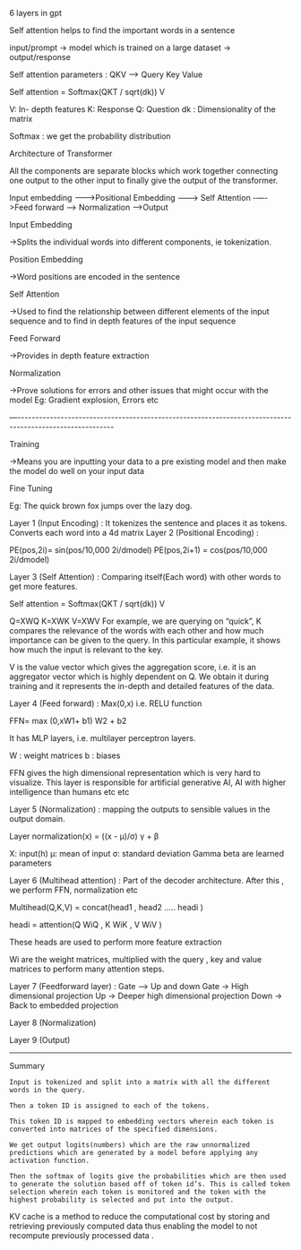 6 layers in gpt

Self attention helps to find the important words in a sentence

input/prompt → model which is trained on a large dataset → output/response

Self attention parameters : QKV —> Query   Key    Value

Self attention = Softmax(QKT / sqrt(dk)) V

V: In- depth features
K: Response
Q: Question
dk : Dimensionality of the matrix

Softmax : we get the probability distribution 

Architecture of Transformer

All the components are separate blocks which work together connecting one output to the other input to finally give the output of the transformer.

Input embedding -—->Positional Embedding —--> Self Attention -—->Feed forward —> Normalization —->Output

Input Embedding

→Splits the individual words into different components, ie tokenization.

Position Embedding

→Word positions are encoded in the sentence

Self Attention

→Used to find the relationship between different elements of the input sequence and to find in depth features of the input sequence


Feed Forward

→Provides in depth feature extraction	

Normalization

→Prove solutions for errors and other issues that might occur with the model
Eg: Gradient explosion, Errors etc

—---------------------------------------------------------------------------------------------------------

Training

→Means you are inputting your data to a pre existing model and then make the model do well on your input data

Fine Tuning

Eg: The quick brown fox jumps over the lazy dog.

Layer 1 (Input Encoding) : It tokenizes the sentence and places it as tokens.
Converts each word into a 4d matrix
Layer 2 (Positional Encoding) : 

PE(pos,2i)= sin(pos/10,000 2i/dmodel)
PE(pos,2i+1) = cos(pos/10,000 2i/dmodel)

Layer 3 (Self Attention) : Comparing itself(Each word) with other words to get more features.

Self attention = Softmax(QKT / sqrt(dk)) V

Q=XWQ
K=XWK
V=XWV
For example, we are querying on “quick”, K compares the relevance of the words with each other and how much importance can be given to the query. In this particular example, it shows how much the input is relevant to the key.

V is the value vector which gives the aggregation score, i.e. it is an aggregator vector which is highly dependent on Q. We obtain it during training and it represents the in-depth and detailed features of the data.

Layer 4 (Feed forward) :  Max(0,x)        i.e. RELU function

FFN= max (0,xW1+ b1) W2 + b2

It has MLP layers, i.e. multilayer perceptron layers.

W : weight matrices
b : biases 

FFN gives the high dimensional representation which is very hard to visualize. This layer is responsible for artificial generative AI, AI with higher intelligence than humans etc etc

Layer 5 (Normalization) : mapping the outputs to sensible values in the output domain.

Layer normalization(x) = ((x - μ)/σ) γ + β

X: input(h)
μ: mean of input
σ: standard deviation
Gamma beta are learned parameters

Layer 6 (Multihead attention) :  Part of the decoder architecture. After this , we perform FFN, normalization etc

Multihead(Q,K,V) = concat(head1 , head2 ….. headi )

headi = attention(Q WiQ , K WiK , V WiV )

These heads are used to perform more feature extraction

Wi  are the weight matrices, multiplied with the query , key and value matrices to perform many attention steps.

Layer 7 (Feedforward layer) : 
	Gate —> Up and down
	Gate → High dimensional projection
	Up → Deeper high dimensional projection
	Down → Back to embedded projection

Layer 8 (Normalization)

Layer 9 (Output)
________________________________________________________________

Summary

	Input is tokenized and split into a matrix with all the different words in the query.

	Then a token ID is assigned to each of the tokens.

	This token ID is mapped to embedding vectors wherein each token is converted into matrices of the specified dimensions.
 
	We get output logits(numbers) which are the raw unnormalized predictions which are generated by a model before applying any activation function.

	Then the softmax of logits give the probabilities which are then used to generate the solution based off of token id’s. This is called token selection wherein each token is monitored and the token with the highest probability is selected and put into the output.



KV cache is a method to reduce the computational cost by storing and retrieving previously computed data thus enabling the model to not recompute previously processed data .
